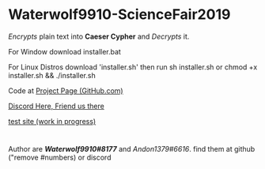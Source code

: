 # Waterwolf9910-ScienceFair2019

_Encrypts_ plain text into **Caeser Cypher** and _Decrypts_ it.

For Window download installer.bat

For Linux Distros download 'installer.sh' then run sh installer.sh or chmod +x installer.sh && ./installer.sh

Code at [Project Page (GitHub.com)](https://github.com/Waterwolf9910/Waterwolf9910-ScienceFair2019)

[Discord Here, Friend us there](https://discordapp.com)

[test site (work in progress)](https://htmlpreview.github.io/?https://github.com/Waterwolf9910/Waterwolf9910-ScienceFair2019/blob/master/index.html)

#
#
#
Author are **_Waterwolf9910#8177_** and _Andon1379#6616_. find them at github ("remove #numbers) or discord
